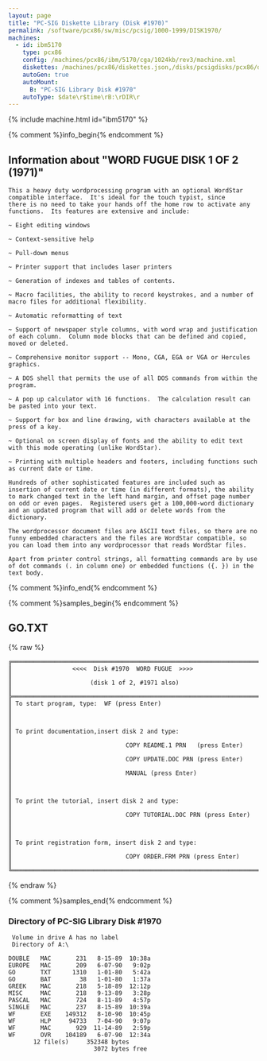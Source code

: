 ```yaml
---
layout: page
title: "PC-SIG Diskette Library (Disk #1970)"
permalink: /software/pcx86/sw/misc/pcsig/1000-1999/DISK1970/
machines:
  - id: ibm5170
    type: pcx86
    config: /machines/pcx86/ibm/5170/cga/1024kb/rev3/machine.xml
    diskettes: /machines/pcx86/diskettes.json,/disks/pcsigdisks/pcx86/diskettes.json
    autoGen: true
    autoMount:
      B: "PC-SIG Library Disk #1970"
    autoType: $date\r$time\rB:\rDIR\r
---
```


{% include machine.html id="ibm5170" %}

{% comment %}info_begin{% endcomment %}

## Information about "WORD FUGUE DISK 1 OF 2 (1971)"

    This a heavy duty wordprocessing program with an optional WordStar
    compatible interface.  It's ideal for the touch typist, since
    there is no need to take your hands off the home row to activate any
    functions.  Its features are extensive and include:
    
    ~ Eight editing windows
    
    ~ Context-sensitive help
    
    ~ Pull-down menus
    
    ~ Printer support that includes laser printers
    
    ~ Generation of indexes and tables of contents.
    
    ~ Macro facilities, the ability to record keystrokes, and a number of
    macro files for additional flexibility.
    
    ~ Automatic reformatting of text
    
    ~ Support of newspaper style columns, with word wrap and justification
    of each column.  Column mode blocks that can be defined and copied,
    moved or deleted.
    
    ~ Comprehensive monitor support -- Mono, CGA, EGA or VGA or Hercules
    graphics.
    
    ~ A DOS shell that permits the use of all DOS commands from within the
    program.
    
    ~ A pop up calculator with 16 functions.  The calculation result can
    be pasted into your text.
    
    ~ Support for box and line drawing, with characters available at the
    press of a key.
    
    ~ Optional on screen display of fonts and the ability to edit text
    with this mode operating (unlike WordStar).
    
    ~ Printing with multiple headers and footers, including functions such
    as current date or time.
    
    Hundreds of other sophisticated features are included such as
    insertion of current date or time (in different formats), the ability
    to mark changed text in the left hand margin, and offset page number
    on odd or even pages.  Registered users get a 100,000-word dictionary
    and an updated program that will add or delete words from the
    dictionary.
    
    The wordprocessor document files are ASCII text files, so there are no
    funny embedded characters and the files are WordStar compatible, so
    you can load them into any wordprocessor that reads WordStar files.
    
    Apart from printer control strings, all formatting commands are by use
    of dot commands (. in column one) or embedded functions ({. }) in the
    text body.
{% comment %}info_end{% endcomment %}

{% comment %}samples_begin{% endcomment %}

## GO.TXT

{% raw %}
```
╔═════════════════════════════════════════════════════════════════════════╗
║                 <<<<  Disk #1970  WORD FUGUE  >>>>                      ║
║                      (disk 1 of 2, #1971 also)                          ║
╠═════════════════════════════════════════════════════════════════════════╣
║ To start program, type:  WF (press Enter)                               ║
║                                                                         ║
║ To print documentation,insert disk 2 and type:                          ║
║                                COPY README.1 PRN   (press Enter)        ║
║                                COPY UPDATE.DOC PRN (press Enter)        ║
║                                MANUAL (press Enter)                     ║
║                                                                         ║
║ To print the tutorial, insert disk 2 and type:                          ║
║                                COPY TUTORIAL.DOC PRN (press Enter)      ║
║                                                                         ║
║ To print registration form, insert disk 2 and type:                     ║
║                                COPY ORDER.FRM PRN (press Enter)         ║
╚═════════════════════════════════════════════════════════════════════════╝
```
{% endraw %}

{% comment %}samples_end{% endcomment %}

### Directory of PC-SIG Library Disk #1970

     Volume in drive A has no label
     Directory of A:\

    DOUBLE   MAC       231   8-15-89  10:38a
    EUROPE   MAC       209   6-07-90   9:02p
    GO       TXT      1310   1-01-80   5:42a
    GO       BAT        38   1-01-80   1:37a
    GREEK    MAC       218   5-18-89  12:12p
    MISC     MAC       218   9-13-89   3:28p
    PASCAL   MAC       724   8-11-89   4:57p
    SINGLE   MAC       237   8-15-89  10:39a
    WF       EXE    149312   8-10-90  10:45p
    WF       HLP     94733   7-04-90   9:07p
    WF       MAC       929  11-14-89   2:59p
    WF       OVR    104189   6-07-90  12:34a
           12 file(s)     352348 bytes
                            3072 bytes free
